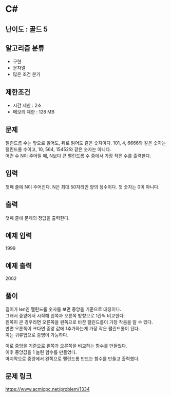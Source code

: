 # C#

## 난이도 : 골드 5

## 알고리즘 분류
  - 구현
  - 문자열
  - 많은 조건 분기

## 제한조건
  - 시간 제한 : 2초
  - 메모리 제한 : 128 MB

## 문제
팰린드롬 수는 앞으로 읽어도, 뒤로 읽어도 같은 숫자이다. 101, 4, 6666와 같은 숫자는 팰린드롬 수이고, 10, 564, 15452와 같은 숫자는 아니다.<br/>
어떤 수 N이 주어질 때, N보다 큰 팰린드롬 수 중에서 가장 작은 수를 출력한다.<br/>


## 입력
첫째 줄에 N이 주어진다. N은 최대 50자리인 양의 정수이다. 첫 숫자는 0이 아니다.<br/>


## 출력
첫째 줄에 문제의 정답을 출력한다.<br/>


## 예제 입력
1999<br/>


## 예제 출력
2002<br/>


## 풀이
길이가 len인 팰린드롬 숫자를 보면 중앙을 기준으로 대칭이다.<br/>
그래서 중앙에서 시작해 왼쪽과 오른쪽 방향으로 1칸씩 비교한다.<br/>
왼쪽이 큰 경우라면 오른쪽을 왼쪽으로 바꾼 팰린드롬이 가장 작음을 알 수 있다.<br/>
반면 오른쪽이 크다면 중앙 값에 1추가하는게 가장 작은 팰린드롬이 된다.<br/>
이는 귀류법으로 증명이 가능하다.<br/>


이로 중앙을 기준으로 왼쪽과 오른쪽을 비교하는 함수를 만들었다.<br/>
이후 중앙값을 1 늘린 함수를 만들었다.<br/>
마지막으로 중앙에서 왼쪽으로 팰린드롬 만드는 함수를 만들고 출력했다.<br/>


## 문제 링크
https://www.acmicpc.net/problem/1334